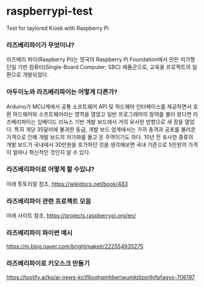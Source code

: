 # raspberrypi-test
Test for taylored Kiosk with Raspberry Pi 




### 라즈베리파이가 무엇이냐?
라즈베리 파이(Raspberry Pi)는 영국의 Raspberry Pi Foundation에서 만든 저가형 단일 기판 컴퓨터(Single-Board Computer; SBC) 제품군으로, 교육용 프로젝트의 일환으로 개발되었다.


### 아두이노와 라즈베리파이는 어떻게 다른가?
Arduino가 MCU계에서 공통 소프트웨어 API 및 하드웨어 인터페이스를 제공하면서 호환 하드웨어와 소프트웨어라는 영역을 열었고 일반 프로그래머의 참여를 불러 왔다면 라즈베리파이는 임베디드 리눅스 기반 개발 보드에서 거의 유사한 방향으로 새 장을 열었다. 특히 개당 35달러에 불과한 동급, 개발 보드 업계에서는 가히 충격과 공포를 불러온 가격으로 인해 개발 보드의 저가화를 몰고 온 주역이기도 하다. 10년 전 유사한 종류의 개발 보드가 국내에서 30만원을 호가하던 것을 생각해보면 국내 기준으로 5만원의 가격이 얼마나 혁신적인 것인지 알 수 있다.


### 라즈베리파이로 어떻게 할 수있냐? 
아래 튜토리얼 참조, 
https://wikidocs.net/book/483


### 라즈베리파이 관련 프로젝트 모음
아래 사이트 참조, 
https://projects.raspberrypi.org/en/


### 라즈베리파이 파이썬 예시 
https://m.blog.naver.com/brightmakeit/222554935275


### 라즈베리파이로 키오스크 만들기 
https://toolify.ai/ko/ai-news-kr/jf6oqhqmhberiwumkdjzerjhjfpfagyo-706197

